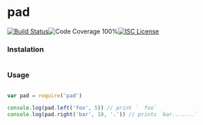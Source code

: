 # pad

[![Build Status](https://travis-ci.org/joaquimserafim/pad.png?branch=master)](https://travis-ci.org/joaquimserafim/pad)![Code Coverage 100%](https://img.shields.io/badge/code%20coverage-100%25-green.svg?style=flat-square)[![ISC License](https://img.shields.io/badge/license-ISC-blue.svg?style=flat-square)](https://github.com/joaquimserafim/pad/blob/master/LICENSE)

### Instalation
```bash

```


### Usage
```js

var pad = require('pad')

console.log(pad.left('foo', 5)) // print `  foo`
console.log(pad.right('bar', 10, '.')) // prints `bar.......`

```
